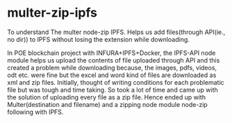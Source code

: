 # multer-zip-ipfs
To understand The multer node-zip IPFS. Helps us add files(through API(ie., no dir)) to IPFS without losing the extension while downloading.


In POE blockchain project with INFURA+IPFS+Docker, the IPFS-API node module helps us upload the contents of file uploaded through API and this created a problem while downloading because, the images, pdfs, videos, odt etc. were fine but the excel and word kind of files are downloaded as xml and zip files. 
Initially, thought of writing conditions for each problematic file but was tough and time taking. So took a lot of time and came up with the solution of uploading every file as a zip file.
Hence ended up with Multer(destination and filename) and a zipping node module node-zip following with IPFS. 

